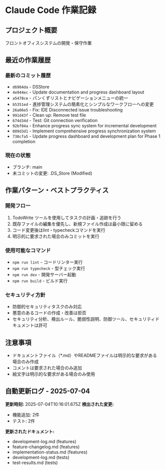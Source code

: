 # Claude Code 作業記録

## プロジェクト概要
フロントオフィスシステムの開発・保守作業

## 最近の作業履歴

### 最新のコミット履歴
- `d6904da` - DSStore
- `4e944ec` - Update documentation and progress dashboard layout
- `a5478ce` - パンくずリストとナビゲーションメニューの統一
- `b5351ed` - 進捗管理システムの簡素化とシンプルなワークフローへの変更
- `26a06e5` - Fix: IDE Disconnected issue troubleshooting
- `991d43f` - Clean up: Remove test file
- `674d34d` - Test: Git connection verification
- `92bf04a` - Enhance progress sync system for incremental development
- `089d3d1` - Implement comprehensive progress synchronization system
- `730cfa5` - Update progress dashboard and development plan for Phase 1 completion

### 現在の状態
- ブランチ: main
- 未コミットの変更: .DS_Store (Modified)

## 作業パターン・ベストプラクティス

### 開発フロー
1. TodoWrite ツールを使用してタスクの計画・追跡を行う
2. 既存ファイルの編集を優先し、新規ファイル作成は最小限に留める
3. コード変更後はlint・typecheckコマンドを実行
4. 明示的に要求された場合のみコミットを実行

### 使用可能なコマンド
- `npm run lint` - コードリンター実行
- `npm run typecheck` - 型チェック実行
- `npm run dev` - 開発サーバー起動
- `npm run build` - ビルド実行

### セキュリティ方針
- 防御的セキュリティタスクのみ対応
- 悪意のあるコードの作成・改善は拒否
- セキュリティ分析、検出ルール、脆弱性説明、防御ツール、セキュリティドキュメントは許可

## 注意事項
- ドキュメントファイル（*.md）やREADMEファイルは明示的な要求がある場合のみ作成
- コメントは要求された場合のみ追加
- 絵文字は明示的な要求がある場合のみ使用
## 自動更新ログ - 2025-07-04

**更新時刻:** 2025-07-04T10:16:01.675Z
**検出された変更:**
- 機能追加: 2件
- テスト: 2件

**更新されたドキュメント:**
- development-log.md (features)
- feature-changelog.md (features)
- implementation-status.md (features)
- development-log.md (tests)
- test-results.md (tests)
